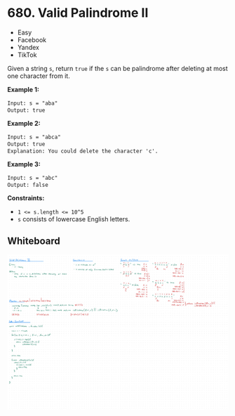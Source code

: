 # 680. Valid Palindrome II
- Easy
- Facebook
- Yandex
- TikTok

Given a string `s`, return `true` if the `s` can be palindrome after deleting at
most one character from it.

**Example 1:**
```
Input: s = "aba"
Output: true
```

**Example 2:**
```
Input: s = "abca"
Output: true
Explanation: You could delete the character 'c'.
```

**Example 3:**
```
Input: s = "abc"
Output: false
```

**Constraints:**
- `1 <= s.length <= 10^5`
- `s` consists of lowercase English letters.

## Whiteboard
![Whiteboard Image][whiteboard-image]

<!-- Refs -->
[whiteboard-image]: whiteboard.jpg
